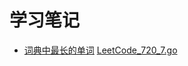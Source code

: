 # 学习笔记

* [词典中最长的单词](https://leetcode-cn.com/problems/longest-word-in-dictionary/) 
  [LeetCode_720_7.go](LeetCode_720_7.go)
